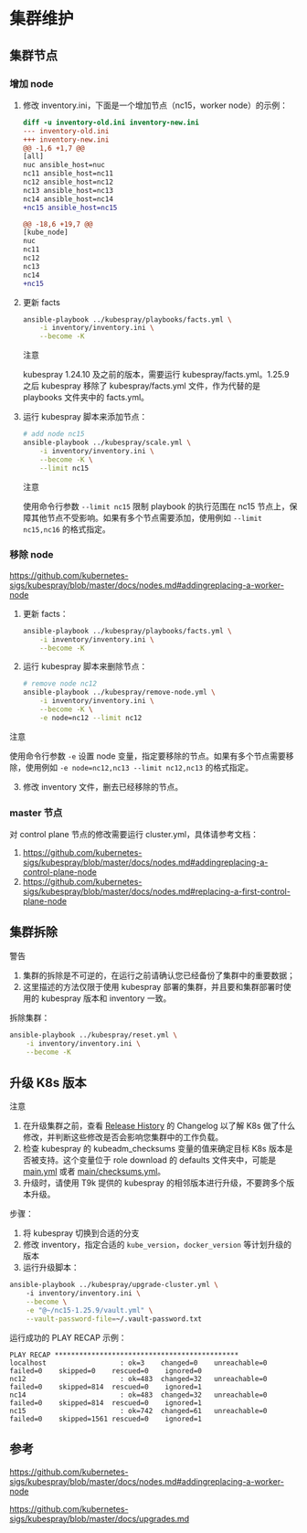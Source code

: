 # 集群维护

## 集群节点

### 增加 node

1. 修改 inventory.ini，下面是一个增加节点（nc15，worker node）的示例：

    ```diff
    diff -u inventory-old.ini inventory-new.ini
    --- inventory-old.ini
    +++ inventory-new.ini
    @@ -1,6 +1,7 @@
    [all]
    nuc ansible_host=nuc
    nc11 ansible_host=nc11
    nc12 ansible_host=nc12
    nc13 ansible_host=nc13
    nc14 ansible_host=nc14
    +nc15 ansible_host=nc15

    @@ -18,6 +19,7 @@
    [kube_node]
    nuc
    nc11
    nc12
    nc13
    nc14
    +nc15
    ```

2. 更新 facts

    ```bash
    ansible-playbook ../kubespray/playbooks/facts.yml \
        -i inventory/inventory.ini \
        --become -K
    ```

    <aside class="note">
    <div class="title">注意</div>

    kubespray 1.24.10 及之前的版本，需要运行 kubespray/facts.yml。1.25.9 之后 kubespray 移除了 kubespray/facts.yml 文件，作为代替的是 playbooks 文件夹中的 facts.yml。

    </aside>

3. 运行 kubespray 脚本来添加节点：

    ```bash
    # add node nc15
    ansible-playbook ../kubespray/scale.yml \
        -i inventory/inventory.ini \
        --become -K \
        --limit nc15
    ```

    <aside class="note">
    <div class="title">注意</div>

    使用命令行参数 `--limit nc15` 限制 playbook 的执行范围在 nc15 节点上，保障其他节点不受影响。如果有多个节点需要添加，使用例如 `--limit nc15,nc16` 的格式指定。

    </aside>

### 移除 node

<https://github.com/kubernetes-sigs/kubespray/blob/master/docs/nodes.md#addingreplacing-a-worker-node>

1. 更新 facts：

    ```bash
    ansible-playbook ../kubespray/playbooks/facts.yml \
        -i inventory/inventory.ini \
        --become -K
    ```

2. 运行 kubespray 脚本来删除节点：

    ```bash
    # remove node nc12
    ansible-playbook ../kubespray/remove-node.yml \
        -i inventory/inventory.ini \
        --become -K \
        -e node=nc12 --limit nc12 
    ```

<aside class="note">
<div class="title">注意</div>

使用命令行参数 `-e` 设置 node 变量，指定要移除的节点。如果有多个节点需要移除，使用例如 `-e node=nc12,nc13 --limit nc12,nc13` 的格式指定。

</aside>

3. 修改 inventory 文件，删去已经移除的节点。

### master 节点

对 control plane 节点的修改需要运行 cluster.yml，具体请参考文档：

1. <https://github.com/kubernetes-sigs/kubespray/blob/master/docs/nodes.md#addingreplacing-a-control-plane-node>
1. <https://github.com/kubernetes-sigs/kubespray/blob/master/docs/nodes.md#replacing-a-first-control-plane-node>

## 集群拆除

<aside class="note warning">
<div class="title">警告</div>

1. 集群的拆除是不可逆的，在运行之前请确认您已经备份了集群中的重要数据；
1. 这里描述的方法仅限于使用 kubespray 部署的集群，并且要和集群部署时使用的 kubespray 版本和 inventory 一致。

</aside>

拆除集群：

```bash
ansible-playbook ../kubespray/reset.yml \
    -i inventory/inventory.ini \
    --become -K
```

## 升级 K8s 版本

<aside class="note">
<div class="title">注意</div>

1. 在升级集群之前，查看 <a target="_blank" rel="noopener noreferrer" href="https://kubernetes.io/releases/#release-history">Release History</a> 的 Changelog 以了解 K8s 做了什么修改，并判断这些修改是否会影响您集群中的工作负载。
1. 检查 kubespray 的 kubeadm_checksums 变量的值来确定目标 K8s 版本是否被支持。这个变量位于 role download 的 defaults 文件夹中，可能是 <a target="_blank" rel="noopener noreferrer" href="https://github.com/kubernetes-sigs/kubespray/blob/v2.22.1/roles/download/defaults/main.yml#L488">main.yml</a> 或者 <a target="_blank" rel="noopener noreferrer" href="https://github.com/kubernetes-sigs/kubespray/blob/master/roles/download/defaults/main/checksums.yml#L292">main/checksums.yml</a>。
1. 升级时，请使用 T9k 提供的 kubespray 的相邻版本进行升级，不要跨多个版本升级。

</aside>

步骤：

1. 将 kubespray 切换到合适的分支
1. 修改 inventory，指定合适的 `kube_version`，`docker_version` 等计划升级的版本
1. 运行升级脚本：

```bash
ansible-playbook ../kubespray/upgrade-cluster.yml \ 
    -i inventory/inventory.ini \
    --become \
    -e "@~/nc15-1.25.9/vault.yml" \
    --vault-password-file=~/.vault-password.txt
```

运行成功的 PLAY RECAP 示例：

```
PLAY RECAP *********************************************
localhost                  : ok=3    changed=0    unreachable=0    failed=0    skipped=0    rescued=0    ignored=0   
nc12                       : ok=483  changed=32   unreachable=0    failed=0    skipped=814  rescued=0    ignored=1   
nc14                       : ok=483  changed=32   unreachable=0    failed=0    skipped=814  rescued=0    ignored=1   
nc15                       : ok=742  changed=61   unreachable=0    failed=0    skipped=1561 rescued=0    ignored=1
```

## 参考

<https://github.com/kubernetes-sigs/kubespray/blob/master/docs/nodes.md#addingreplacing-a-worker-node>

<https://github.com/kubernetes-sigs/kubespray/blob/master/docs/upgrades.md>
